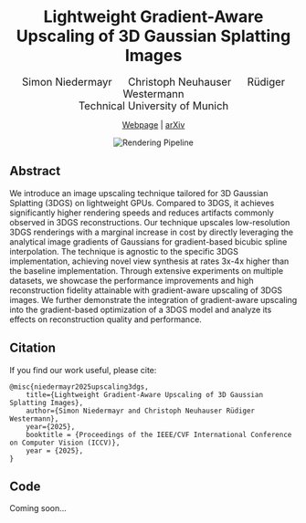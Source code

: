 <div align="center">

# Lightweight Gradient-Aware Upscaling of 3D Gaussian Splatting Images


<font size="4">
Simon Niedermayr &emsp; Christoph Neuhauser  &emsp; Rüdiger Westermann
</font>
<br>

<font size="4">
 Technical University of Munich 
</font>

<a href="https://keksboter.github.io/upscale3dgs/">Webpage</a> | <a href="https://arxiv.org/abs/2503.14171">arXiv</a> 

<img src="docs/static/img/teaser_project_page.svg" alt="Rendering Pipeline"/>
</div>

## Abstract
We introduce an image upscaling technique tailored for 3D Gaussian Splatting (3DGS) on lightweight GPUs. Compared to 3DGS, it achieves significantly higher rendering speeds and reduces artifacts commonly observed in 3DGS reconstructions. Our technique upscales low-resolution 3DGS renderings with a marginal increase in cost by directly leveraging the analytical image gradients of Gaussians for gradient-based bicubic spline interpolation. The technique is agnostic to the specific 3DGS implementation, achieving novel view synthesis at rates 3x-4x higher than the baseline implementation. Through extensive experiments on multiple datasets, we showcase the performance improvements and high reconstruction fidelity attainable with gradient-aware upscaling of 3DGS images. We further demonstrate the integration of gradient-aware upscaling into the gradient-based optimization of a 3DGS model and analyze its effects on reconstruction quality and performance. 

## Citation
If you find our work useful, please cite:
```
@misc{niedermayr2025upscaling3dgs,
    title={Lightweight Gradient-Aware Upscaling of 3D Gaussian Splatting Images}, 
    author={Simon Niedermayr and Christoph Neuhauser Rüdiger Westermann},
    year={2025},
    booktitle = {Proceedings of the IEEE/CVF International Conference on Computer Vision (ICCV)},
    year = {2025},
}
```

## Code
Coming soon...